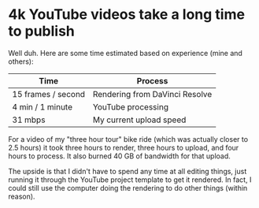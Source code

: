 # 4k YouTube videos take a long time to publish

Well duh. Here are some time estimated based on experience (mine and others):

Time | Process
-|-
15 frames / second | Rendering from DaVinci Resolve
4 min / 1 minute | YouTube processing
31 mbps | My current upload speed

For a video of my "three hour tour" bike ride (which was actually closer to 2.5 hours) it took three hours to render, three hours to upload, and four hours to process. It also burned 40 GB of bandwidth for that upload.

The upside is that I didn't have to spend any time at all editing things, just running it through the YouTube project template to get it rendered. In fact, I could still use the computer doing the rendering to do other things (within reason).
